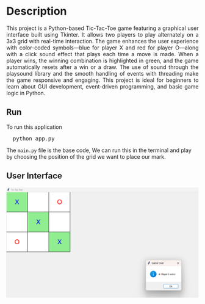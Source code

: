 # Description

<p style="text-align: justify;">This project is a Python-based Tic-Tac-Toe game featuring a graphical user interface built using Tkinter. It allows two players to play alternately on a 3x3 grid with real-time interaction. 
  The game enhances the user experience with color-coded symbols—blue for player X and red for player O—along with a click sound effect that plays each time a move is made. When a player wins, 
  the winning combination is highlighted in green, and the game automatically resets after a win or a draw. The use of sound through the playsound library and the smooth handling of events 
  with threading make the game responsive and engaging. 
  This project is ideal for beginners to learn about GUI development, event-driven programming, and basic game logic in Python.
</p>

## Run

To run this application
<pre>
  python app.py
</pre>

The <code>main.py</code> file is the base code, We can run this in the terminal and play by choosing the position of the grid we want to place our mark.

## User Interface

<img src="https://github.com/mariyaviswa/Tic-Tac-Toe/blob/main/user_interface.png">
